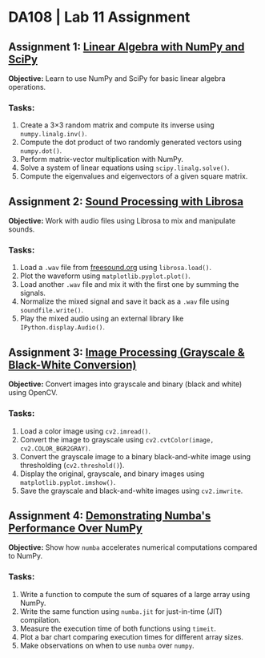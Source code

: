 # DA108 | Lab 11 Assignment

## Assignment 1: [Linear Algebra with NumPy and SciPy](NumPy_SciPy.ipynb)

**Objective:** Learn to use NumPy and SciPy for basic linear algebra operations.

### Tasks:
1. Create a 3×3 random matrix and compute its inverse using `numpy.linalg.inv()`.
2. Compute the dot product of two randomly generated vectors using `numpy.dot()`.
3. Perform matrix-vector multiplication with NumPy.
4. Solve a system of linear equations using `scipy.linalg.solve()`.
5. Compute the eigenvalues and eigenvectors of a given square matrix.

## Assignment 2: [Sound Processing with Librosa](Sound_Processing_Librosa.ipynb)

**Objective:** Work with audio files using Librosa to mix and manipulate sounds.

### Tasks:
1. Load a `.wav` file from [freesound.org](https://freesound.org) using `librosa.load()`.
2. Plot the waveform using `matplotlib.pyplot.plot()`.
3. Load another `.wav` file and mix it with the first one by summing the signals.
4. Normalize the mixed signal and save it back as a `.wav` file using `soundfile.write()`.
5. Play the mixed audio using an external library like `IPython.display.Audio()`.

## Assignment 3: [Image Processing (Grayscale & Black-White Conversion)](Image_Processing.ipynb)

**Objective:** Convert images into grayscale and binary (black and white) using OpenCV.

### Tasks:
1. Load a color image using `cv2.imread()`.
2. Convert the image to grayscale using `cv2.cvtColor(image, cv2.COLOR_BGR2GRAY)`.
3. Convert the grayscale image to a binary black-and-white image using thresholding (`cv2.threshold()`).
4. Display the original, grayscale, and binary images using `matplotlib.pyplot.imshow()`.
5. Save the grayscale and black-and-white images using `cv2.imwrite`.

## Assignment 4: [Demonstrating Numba's Performance Over NumPy](Numba_Performance.py)

**Objective:** Show how `numba` accelerates numerical computations compared to NumPy.

### Tasks:
1. Write a function to compute the sum of squares of a large array using NumPy.
2. Write the same function using `numba.jit` for just-in-time (JIT) compilation.
3. Measure the execution time of both functions using `timeit`.
4. Plot a bar chart comparing execution times for different array sizes.
5. Make observations on when to use `numba` over `numpy`.